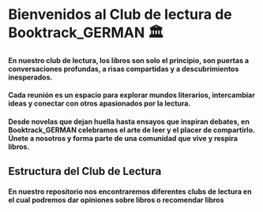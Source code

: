 # Bienvenidos al Club de lectura de Booktrack_GERMAN 🏛️
#### En nuestro club de lectura, los libros son solo el principio, son puertas a conversaciones profundas, a risas compartidas y a descubrimientos inesperados. 
#### Cada reunión es un espacio para explorar mundos literarios, intercambiar ideas y conectar con otros apasionados por la lectura. 
#### Desde novelas que dejan huella hasta ensayos que inspiran debates, en Booktrack_GERMAN celebramos el arte de leer y el placer de compartirlo. Únete a nosotros y forma parte de una comunidad que vive y respira libros.

## Estructura del Club de Lectura
#### En  nuestro repositorio nos encontraremos diferentes clubs de lectura en el cual podremos dar opiniones sobre libros o recomendar libros
